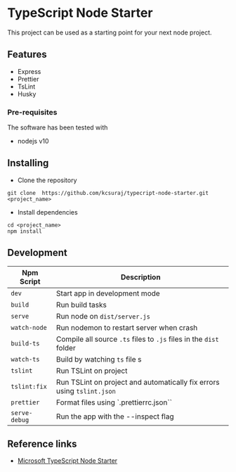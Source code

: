 # TypeScript Node Starter

This project can be used as a starting point for your next node project.

## Features

- Express
- Prettier
- TsLint
- Husky

### Pre-requisites

The software has been tested with

- nodejs v10

## Installing

- Clone the repository

```
git clone  https://github.com/kcsuraj/typecript-node-starter.git <project_name>
```

- Install dependencies

```
cd <project_name>
npm install
```

## Development

| Npm Script    | Description                                                            |
| ------------- | ---------------------------------------------------------------------- |
| `dev`         | Start app in development mode                                          |
| `build`       | Run build tasks                                                        |
| `serve`       | Run node on `dist/server.js`                                           |
| `watch-node`  | Run nodemon to restart server when crash                               |
| `build-ts`    | Compile all source `.ts` files to `.js` files in the `dist` folder     |
| `watch-ts`    | Build by watching `ts` file s                                          |
| `tslint`      | Run TSLint on project                                                  |
| `tslint:fix`  | Run TSLint on project and automatically fix errors using `tslint.json` |
| `prettier`    | Format files using `.prettierrc.json``                                 |
| `serve-debug` | Run the app with the --inspect flag                                    |

## Reference links

- [Microsoft TypeScript Node Starter](https://github.com/microsoft/TypeScript-Node-Starter)
